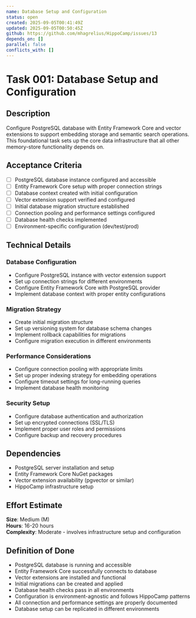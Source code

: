 ```yaml
---
name: Database Setup and Configuration
status: open
created: 2025-09-05T00:41:49Z
updated: 2025-09-05T00:50:45Z
github: https://github.com/mhagrelius/HippoCamp/issues/13
depends_on: []
parallel: false
conflicts_with: []
---
```


# Task 001: Database Setup and Configuration

## Description
Configure PostgreSQL database with Entity Framework Core and vector extensions to support embedding storage and semantic search operations. This foundational task sets up the core data infrastructure that all other memory-store functionality depends on.

## Acceptance Criteria
- [ ] PostgreSQL database instance configured and accessible
- [ ] Entity Framework Core setup with proper connection strings
- [ ] Database context created with initial configuration
- [ ] Vector extension support verified and configured
- [ ] Initial database migration structure established
- [ ] Connection pooling and performance settings configured
- [ ] Database health checks implemented
- [ ] Environment-specific configuration (dev/test/prod)

## Technical Details

### Database Configuration
- Configure PostgreSQL instance with vector extension support
- Set up connection strings for different environments
- Configure Entity Framework Core with PostgreSQL provider
- Implement database context with proper entity configurations

### Migration Strategy
- Create initial migration structure
- Set up versioning system for database schema changes
- Implement rollback capabilities for migrations
- Configure migration execution in different environments

### Performance Considerations
- Configure connection pooling with appropriate limits
- Set up proper indexing strategy for embedding operations
- Configure timeout settings for long-running queries
- Implement database health monitoring

### Security Setup
- Configure database authentication and authorization
- Set up encrypted connections (SSL/TLS)
- Implement proper user roles and permissions
- Configure backup and recovery procedures

## Dependencies
- PostgreSQL server installation and setup
- Entity Framework Core NuGet packages
- Vector extension availability (pgvector or similar)
- HippoCamp infrastructure setup

## Effort Estimate
**Size**: Medium (M)  
**Hours**: 16-20 hours  
**Complexity**: Moderate - involves infrastructure setup and configuration

## Definition of Done
- PostgreSQL database is running and accessible
- Entity Framework Core successfully connects to database
- Vector extensions are installed and functional
- Initial migrations can be created and applied
- Database health checks pass in all environments
- Configuration is environment-agnostic and follows HippoCamp patterns
- All connection and performance settings are properly documented
- Database setup can be replicated in different environments
